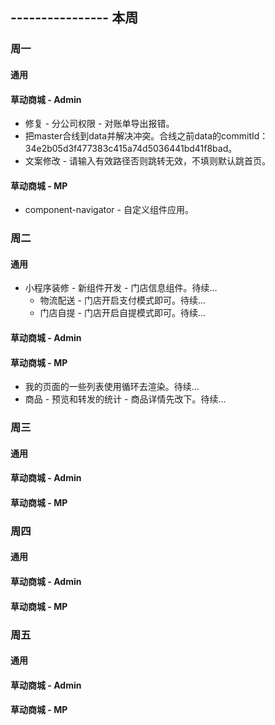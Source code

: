 ## ---------------- 本周

### 周一
#### 通用
#### 草动商城 - Admin
* 修复 - 分公司权限 - 对账单导出报错。
* 把master合线到data并解决冲突。合线之前data的commitId：34e2b05d3f477383c415a74d5036441bd41f8bad。
* 文案修改 - 请输入有效路径否则跳转无效，不填则默认跳首页。
#### 草动商城 - MP
* component-navigator - 自定义组件应用。

### 周二
#### 通用
* 小程序装修 - 新组件开发 - 门店信息组件。待续...
  - 物流配送 - 门店开启支付模式即可。待续...
  - 门店自提 - 门店开启自提模式即可。待续...
#### 草动商城 - Admin
#### 草动商城 - MP
* 我的页面的一些列表使用循环去渲染。待续...
* 商品 - 预览和转发的统计 - 商品详情先改下。待续...

### 周三
#### 通用
#### 草动商城 - Admin
#### 草动商城 - MP

### 周四
#### 通用
#### 草动商城 - Admin
#### 草动商城 - MP

### 周五
#### 通用
#### 草动商城 - Admin
#### 草动商城 - MP
